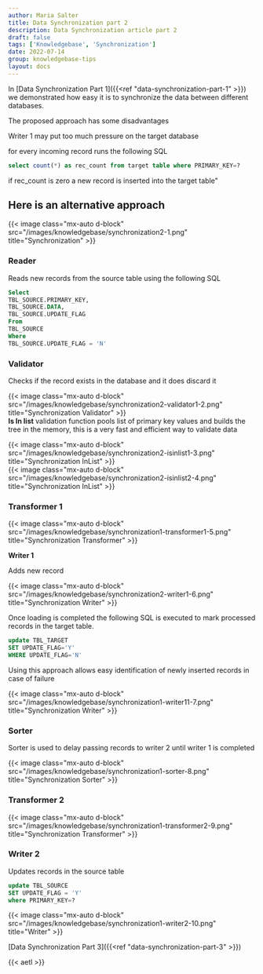 ```yaml
---
author: Maria Salter
title: Data Synchronization part 2
description: Data Synchronization article part 2
draft: false
tags: ['Knowledgebase', 'Synchronization']
date: 2022-07-14
group: knowledgebase-tips
layout: docs
---
```


In [Data Synchronization Part 1]({{<ref "data-synchronization-part-1" >}}) we demonstrated how easy it is to synchronize the data between different databases.

The proposed approach has some disadvantages

Writer 1 may put too much pressure on the target database

for every incoming record runs the following SQL

```sql
select count(*) as rec_count from target table where PRIMARY_KEY=?
```

if rec_count is zero a new record is inserted into the target table"

## Here is an alternative approach

{{< image class="mx-auto d-block"  src="/images/knowledgebase/synchronization2-1.png" title="Synchronization" >}}

### Reader

Reads new records from the source table using the following SQL

```sql
Select
TBL_SOURCE.PRIMARY_KEY,
TBL_SOURCE.DATA,
TBL_SOURCE.UPDATE_FLAG
From
TBL_SOURCE
Where
TBL_SOURCE.UPDATE_FLAG = 'N'
```

### Validator

Checks if the record exists in the database and it does discard it

{{< image class="mx-auto d-block"  src="/images/knowledgebase/synchronization2-validator1-2.png" title="Synchronization Validator" >}}
\
**Is In list** validation function pools list of primary key values and builds the tree in the memory, this is a very fast and efficient way to validate data

{{< image class="mx-auto d-block"  src="/images/knowledgebase/synchronization2-isinlist1-3.png" title="Synchronization InList" >}}
\
{{< image class="mx-auto d-block"  src="/images/knowledgebase/synchronization2-isinlist2-4.png" title="Synchronization InList" >}}

### Transformer 1

{{< image class="mx-auto d-block"  src="/images/knowledgebase/synchronization1-transformer1-5.png" title="Synchronization Transformer" >}}

**Writer 1**

Adds new record

{{< image class="mx-auto d-block"  src="/images/knowledgebase/synchronization2-writer1-6.png" title="Synchronization Writer" >}}

Once loading is completed the following SQL is executed to mark processed records in the target table.

```sql
update TBL_TARGET
SET UPDATE_FLAG='Y'
WHERE UPDATE_FLAG='N'
```

Using this approach allows easy identification of newly inserted records in case of failure

{{< image class="mx-auto d-block"  src="/images/knowledgebase/synchronization1-writer11-7.png" title="Synchronization Writer" >}}

### Sorter

Sorter is used to delay passing records to writer 2 until writer 1 is completed

{{< image class="mx-auto d-block"  src="/images/knowledgebase/synchronization1-sorter-8.png" title="Synchronization Sorter" >}}

### Transformer 2

{{< image class="mx-auto d-block"  src="/images/knowledgebase/synchronization1-transformer2-9.png" title="Synchronization Transformer" >}}

### Writer 2

Updates records in the source table

```sql
update TBL_SOURCE
SET UPDATE_FLAG = 'Y'
where PRIMARY_KEY=?
```

{{< image class="mx-auto d-block"  src="/images/knowledgebase/synchronization1-writer2-10.png" title="Writer" >}}

[Data Synchronization Part 3]({{<ref "data-synchronization-part-3" >}})

{{< aetl >}}
